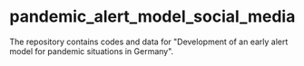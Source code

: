 # pandemic_alert_model_social_media
The repository contains codes and data for "Development of an early alert model for pandemic situations in Germany".

